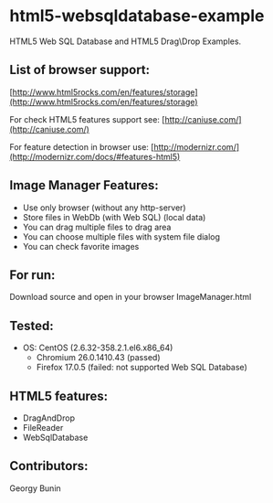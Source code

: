 html5-websqldatabase-example
============================

HTML5 Web SQL Database and HTML5 Drag\Drop Examples. 

List of browser support:
------------------------

[http://www.html5rocks.com/en/features/storage](http://www.html5rocks.com/en/features/storage)

For check HTML5 features support see:
[http://caniuse.com/](http://caniuse.com/)

For feature detection in browser use:
[http://modernizr.com/](http://modernizr.com/docs/#features-html5)

Image Manager Features:
--------------

- Use only browser (without any http-server)
- Store files in WebDb (with Web SQL) (local data)
- You can drag multiple files to drag area
- You can choose multiple files with system file dialog
- You can check favorite images

For run:
--------

Download source and open in your browser ImageManager.html

Tested:
-------

- OS: CentOS (2.6.32-358.2.1.el6.x86_64)
  - Chromium 26.0.1410.43 (passed)
  - Firefox 17.0.5 (failed: not supported Web SQL Database)

HTML5 features:
---------------

* DragAndDrop
* FileReader
* WebSqlDatabase 

Contributors:
-------

Georgy Bunin

